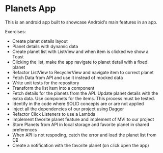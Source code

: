 # Planets App

This is an android app built to showcase Android's main features in an app.

Exercises:
- Create planet details layout
- Planet details with dynamic data
- Create planet list with ListView and when item is clicked we show a Toast
- Clicking the list, make the app navigate to planet detail with a fixed planet
- Refactor ListView to RecyclerView and navigate item to correct planet
- Fetch Data from API and use it instead of mocked data
- Write unit tests for the repository
- Transform the list item into a component
- Fetch details for the planets from the API. Update planet details with the extra data. Use componets for the items. This process must be tested. 
- Identify in the code where SOLID concepts are or are not applied
- Inject all the dependencies of our project using Dagger
- Refactor Click Listeners to use a Lambda
- Implement favorite planet feature and implement of MVI to our project
- Store Planets from API in local storage and favorite planet in shared preferences
- When API is not respoding, catch the error and load the planet list from DB
- Create a notification with the favorite planet (on click open the app)
